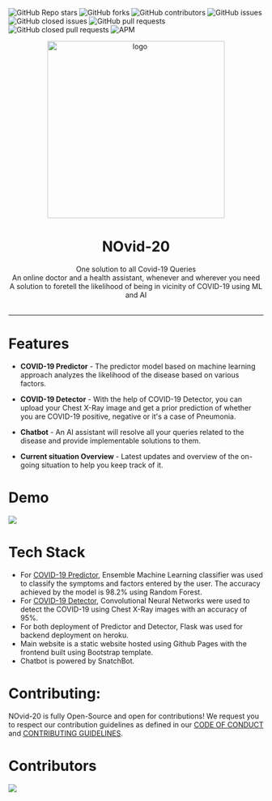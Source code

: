 ![GitHub Repo stars](https://img.shields.io/github/stars/v2dha/NOvid-20?color=orange)
![GitHub forks](https://img.shields.io/github/forks/v2dha/NOvid-20?color=yellow)
![GitHub contributors](https://img.shields.io/github/contributors/v2dha/NOvid-20)
![GitHub issues](https://img.shields.io/github/issues/v2dha/NOVid-20?color=brown) 
![GitHub closed issues](https://img.shields.io/github/issues-closed-raw/v2dha/NOvid-20?color=blue)
![GitHub pull requests](https://img.shields.io/github/issues-pr/v2dha/NOvid-20?color=orange)
![GitHub closed pull requests](https://img.shields.io/github/issues-pr-closed-raw/v2dha/NOvid-20)
![APM](https://img.shields.io/apm/l/vim-mode)


<p align="center">
  <img src="https://i.ibb.co/m49w93y/Logo2.jpg" width="350" alt="logo" />
  <h1 align="center">NOvid-20</h1>
  <p align="center">
  One solution to all Covid-19 Queries
  <br/>
  An online doctor and a health assistant, whenever and wherever you need
  <br />
  A solution to foretell the likelihood of being in vicinity of COVID-19 using ML and AI
  <br />
  <br />
  </p>
</p>
<hr>



# Features
* **COVID-19 Predictor** - The predictor model based on machine learning approach analyzes the likelihood of the disease based on various factors.

* **COVID-19 Detector** - With the help of COVID-19 Detector, you can upload your Chest X-Ray image and get a prior prediction of whether you are COVID-19 positive, negative or it's a case of Pneumonia.

* **Chatbot** - An AI assistant will resolve all your queries related to the disease and provide implementable solutions to them.

* **Current situation Overview** - Latest updates and overview of the on-going situation to help you keep track of it.

# Demo
<img src="demo/demo.gif">

# Tech Stack
* For [COVID-19 Predictor](https://github.com/V2dha/NOvid-20/tree/master/server/covid19-predictor), Ensemble Machine Learning classifier was used to classify the symptoms and factors entered by the user. The accuracy achieved by the model is 98.2% using Random Forest. 
* For [COVID-19 Detector](https://github.com/V2dha/NOvid-20/tree/master/server/covid19-detector), Convolutional Neural Networks were used to detect the COVID-19 using Chest X-Ray images with an accuracy of 95%. 
* For both deployment of Predictor and Detector, Flask was used for backend deployment on heroku.
* Main website is a static website hosted using Github Pages with the frontend built using Bootstrap template.
* Chatbot is powered by SnatchBot.

# Contributing:

NOvid-20 is fully Open-Source and open for contributions! We request you to respect our contribution guidelines as defined in our [CODE OF CONDUCT](https://github.com/V2dha/NOvid-20/blob/master/CODE_OF_CONDUCT.md) and [CONTRIBUTING GUIDELINES](https://github.com/V2dha/NOvid-20/blob/master/CONTRIBUTING.md). 

# Contributors 

<a href="https://github.com/V2dha/NOvid-20/graphs/contributors">
  <img src="https://contrib.rocks/image?repo=V2dha/NOvid-20" />
</a>
